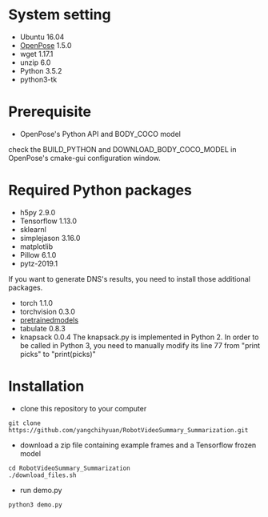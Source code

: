 # System setting #
- Ubuntu 16.04
- [OpenPose](https://github.com/CMU-Perceptual-Computing-Lab/openpose) 1.5.0
- wget 1.17.1
- unzip 6.0
- Python 3.5.2
- python3-tk


# Prerequisite #
- OpenPose's Python API and BODY_COCO model

check the BUILD_PYTHON and DOWNLOAD_BODY_COCO_MODEL in OpenPose's cmake-gui configuration window.

# Required Python packages #
- h5py 2.9.0
- Tensorflow 1.13.0
- sklearnl
- simplejason 3.16.0
- matplotlib
- Pillow 6.1.0
- pytz-2019.1

If you want to generate DNS's results, you need to install those additional packages.
- torch 1.1.0
- torchvision 0.3.0
- [pretrainedmodels](https://github.com/Cadene/pretrained-models.pytorch)
- tabulate 0.8.3
- knapsack 0.0.4 The knapsack.py is implemented in Python 2. In order to be called in Python 3, you need to manually modify its line 77 from "print picks" to "print(picks)"

# Installation #
- clone this repository to your computer
```
git clone https://github.com/yangchihyuan/RobotVideoSummary_Summarization.git
```
- download a zip file containing example frames and a Tensorflow frozen model
```
cd RobotVideoSummary_Summarization
./download_files.sh
```
- run demo.py
```
python3 demo.py
```